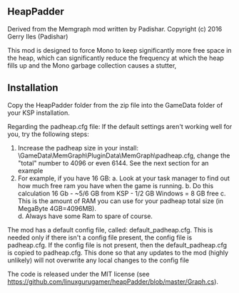 ## HeapPadder

Derived from the Memgraph mod written by Padishar.
Copyright (c) 2016 Gerry Iles (Padishar)


This mod is designed to force Mono to keep significantly more free space in the heap, which can significantly reduce the frequency at which the heap fills up and the Mono garbage collection causes a stutter,

## Installation
Copy the HeapPadder folder from the zip file into the GameData folder of your KSP installation.

Regarding the padheap.cfg file:
If the default settings aren't working well for you, try the following steps:

1. Increase the padheap size in your install: \GameData\MemGraph\PluginData\MemGraph\padheap.cfg, change the "total" number to 4096 
   or even 6144. See the next section for an example
2. For example, if you have 16 GB:
	a. Look at your task manager to find out ﻿how much free ram you have when the game is running. 
	b. Do this calculation 16 Gb - ~5/6 GB from KSP - 1/2 GB Windows = 8 GB free
	c. This is the amount of RAM you can use for your padheap total size (in MegaByte 4GB=4096MB).  
	d.  Always have some Ram to spare of course. 

The mod has a default config file, called:  default_padheap.cfg.  This is needed only if there isn't a config file present, the config file is padheap.cfg.  If the config file is not present, then the default_padheap.cfg is copied to padheap.cfg.  This done so that any updates to the mod (highly  unlikely) will not overwrite any local changes to the config file

The code is released under the MIT license (see https://github.com/linuxgurugamer/heapPadder/blob/master/Graph.cs).

